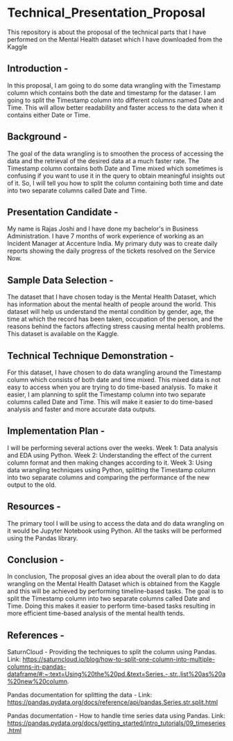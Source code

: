 # Technical_Presentation_Proposal
This repository is about the proposal of the technical parts that I have performed on the Mental Health dataset which I have downloaded from the Kaggle
## Introduction - 

In this proposal, I am going to do some data wrangling with the Timestamp column which contains both the date and timestamp for the dataser. I am going to split the Timestamp column into different columns named Date and Time. This will allow better readability and faster access to the data when it contains either Date or Time. 

## Background - 

The goal of the data wrangling is to smoothen the process of accessing the data and the retrieval of the desired data at a much faster rate. The Timestamp column contains both Date and Time mixed which sometimes is confusing if you want to use it in the query to obtain meaningful insights out of it. So, I will tell you how to split the column containing both time and date into two separate columns called Date and Time.

## Presentation Candidate - 

My name is Rajas Joshi and I have done my bachelor's in Business Administration. I have 7 months of work experience of working as an Incident Manager at Accenture India. My primary duty was to create daily reports showing the daily progress of the tickets resolved on the Service Now. 

## Sample Data Selection - 

The dataset that I have chosen today is the Mental Health Dataset, which has information about the mental health of people around the world. This dataset will help us understand the mental condition by gender, age, the time at which the record has been taken, occupation of the person, and the reasons behind the factors affecting stress causing mental health problems. This dataset is available on the Kaggle. 

## Technical Technique Demonstration - 

For this dataset, I have chosen to do data wrangling around the Timestamp column which consists of both date and time mixed. This mixed data is not easy to access when you are trying to do time-based analysis. To make it easier, I am planning to split the Timestamp column into two separate columns called Date and Time. This will make it easier to do time-based analysis and faster and more accurate data outputs. 

## Implementation Plan - 

I will be performing several actions over the weeks. 
Week 1: Data analysis and EDA using Python.
Week 2: Understanding the effect of the current column format and then making changes according to it.
Week 3: Using data wrangling techniques using Python, splitting the Timestamp column into two separate columns and comparing the performance of the new output to the old.

## Resources - 

The primary tool I will be using to access the data and do data wrangling on it would be Jupyter Notebook using Python. 
All the tasks will be performed using the Pandas library.

## Conclusion - 

In conclusion, The proposal gives an idea about the overall plan to do data wrangling on the Mental Health Dataset which is obtained from the Kaggle and this will be achieved by performing timeline-based tasks. The goal is to split the Timestamp column into two separate columns called Date and Time. Doing this makes it easier to perform time-based tasks resulting in more efficient time-based analysis of the mental health tends. 

## References - 

SaturnCloud - Providing the techniques to split the column using Pandas. 
Link: https://saturncloud.io/blog/how-to-split-one-column-into-multiple-columns-in-pandas-dataframe/#:~:text=Using%20the%20pd.&text=Series.-,str.,list%20as%20a%20new%20column.

Pandas documentation for splitting the data - 
Link: https://pandas.pydata.org/docs/reference/api/pandas.Series.str.split.html

Pandas documentation - How to handle time series data using Pandas.
Link: https://pandas.pydata.org/docs/getting_started/intro_tutorials/09_timeseries.html
